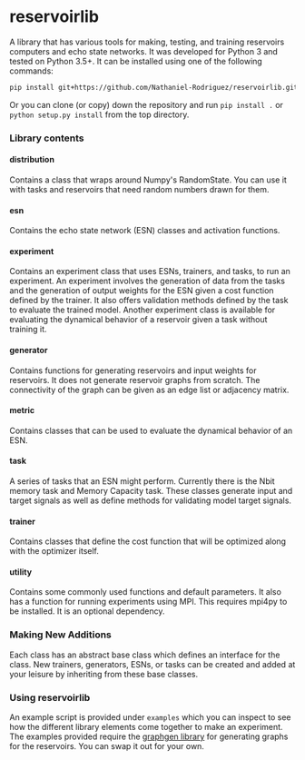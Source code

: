 # reservoirlib
A library that has various tools for making, testing, and training reservoirs 
computers and echo state networks. It was developed for Python 3 and tested on
Python 3.5+. It can be installed using one of the following commands:

```bash
pip install git+https://github.com/Nathaniel-Rodriguez/reservoirlib.git
```

Or you can clone (or copy) down the repository and run `pip install .` or `python setup.py install`
from the top directory.

### Library contents
#### distribution
Contains a class that wraps around Numpy's RandomState. You can use it with tasks
and reservoirs that need random numbers drawn for them.
#### esn
Contains the echo state network (ESN) classes and activation functions.
#### experiment
Contains an experiment class that uses ESNs, trainers, and tasks, to run an
experiment. An experiment involves the generation of data from
the tasks and the generation of output weights for the ESN given a cost
function defined by the trainer. It also offers validation methods defined
by the task to evaluate the trained model. Another experiment class is available
for evaluating the dynamical behavior of a reservoir given a task without 
training it.
#### generator
Contains functions for generating reservoirs and input weights for reservoirs.
It does not generate reservoir graphs from scratch. The connectivity of the graph
can be given as an edge list or adjacency matrix.
#### metric
Contains classes that can be used to evaluate the dynamical behavior of an ESN.
#### task
A series of tasks that an ESN might perform. Currently there is the Nbit memory
task and Memory Capacity task. These classes generate input and target signals
as well as define methods for validating model target signals.
#### trainer
Contains classes that define the cost function that will be optimized along with
the optimizer itself.
#### utility
Contains some commonly used functions and default parameters. It also has a 
function for running experiments using MPI. This requires mpi4py to be installed.
It is an optional dependency.
### Making New Additions
Each class has an abstract base class which defines an interface for the class.
New trainers, generators, ESNs, or tasks can be created and added
at your leisure by inheriting from these base classes.

### Using reservoirlib
An example script is provided under `examples` which you can inspect to see how
the different library elements come together to make an experiment. The examples
provided require the [graphgen library](https://github.com/Nathaniel-Rodriguez/graphgen.git)
 for generating graphs for the reservoirs. You can swap it out for your own.
